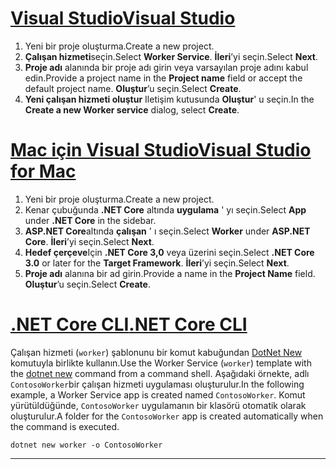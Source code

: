 # <a name="visual-studio"></a>[<span data-ttu-id="40d45-101">Visual Studio</span><span class="sxs-lookup"><span data-stu-id="40d45-101">Visual Studio</span></span>](#tab/visual-studio)

1. <span data-ttu-id="40d45-102">Yeni bir proje oluşturma.</span><span class="sxs-lookup"><span data-stu-id="40d45-102">Create a new project.</span></span>
1. <span data-ttu-id="40d45-103">**Çalışan hizmeti**seçin.</span><span class="sxs-lookup"><span data-stu-id="40d45-103">Select **Worker Service**.</span></span> <span data-ttu-id="40d45-104">**İleri**’yi seçin.</span><span class="sxs-lookup"><span data-stu-id="40d45-104">Select **Next**.</span></span>
1. <span data-ttu-id="40d45-105">**Proje adı** alanında bir proje adı girin veya varsayılan proje adını kabul edin.</span><span class="sxs-lookup"><span data-stu-id="40d45-105">Provide a project name in the **Project name** field or accept the default project name.</span></span> <span data-ttu-id="40d45-106">**Oluştur**’u seçin.</span><span class="sxs-lookup"><span data-stu-id="40d45-106">Select **Create**.</span></span>
1. <span data-ttu-id="40d45-107">**Yeni çalışan hizmeti oluştur** Iletişim kutusunda **Oluştur**' u seçin.</span><span class="sxs-lookup"><span data-stu-id="40d45-107">In the **Create a new Worker service** dialog, select **Create**.</span></span>

# <a name="visual-studio-for-mac"></a>[<span data-ttu-id="40d45-108">Mac için Visual Studio</span><span class="sxs-lookup"><span data-stu-id="40d45-108">Visual Studio for Mac</span></span>](#tab/visual-studio-mac)

1. <span data-ttu-id="40d45-109">Yeni bir proje oluşturma.</span><span class="sxs-lookup"><span data-stu-id="40d45-109">Create a new project.</span></span>
1. <span data-ttu-id="40d45-110">Kenar çubuğunda **.NET Core** altında **uygulama** ' yı seçin.</span><span class="sxs-lookup"><span data-stu-id="40d45-110">Select **App** under **.NET Core** in the sidebar.</span></span>
1. <span data-ttu-id="40d45-111">**ASP.NET Core**altında **çalışan** ' ı seçin.</span><span class="sxs-lookup"><span data-stu-id="40d45-111">Select **Worker** under **ASP.NET Core**.</span></span> <span data-ttu-id="40d45-112">**İleri**’yi seçin.</span><span class="sxs-lookup"><span data-stu-id="40d45-112">Select **Next**.</span></span>
1. <span data-ttu-id="40d45-113">**Hedef çerçeve**Için **.NET Core 3,0** veya üzerini seçin.</span><span class="sxs-lookup"><span data-stu-id="40d45-113">Select **.NET Core 3.0** or later for the **Target Framework**.</span></span> <span data-ttu-id="40d45-114">**İleri**’yi seçin.</span><span class="sxs-lookup"><span data-stu-id="40d45-114">Select **Next**.</span></span>
1. <span data-ttu-id="40d45-115">**Proje adı** alanına bir ad girin.</span><span class="sxs-lookup"><span data-stu-id="40d45-115">Provide a name in the **Project Name** field.</span></span> <span data-ttu-id="40d45-116">**Oluştur**’u seçin.</span><span class="sxs-lookup"><span data-stu-id="40d45-116">Select **Create**.</span></span>

# <a name="net-core-cli"></a>[<span data-ttu-id="40d45-117">.NET Core CLI</span><span class="sxs-lookup"><span data-stu-id="40d45-117">.NET Core CLI</span></span>](#tab/netcore-cli)

<span data-ttu-id="40d45-118">Çalışan hizmeti (`worker`) şablonunu bir komut kabuğundan [DotNet New](/dotnet/core/tools/dotnet-new) komutuyla birlikte kullanın.</span><span class="sxs-lookup"><span data-stu-id="40d45-118">Use the Worker Service (`worker`) template with the [dotnet new](/dotnet/core/tools/dotnet-new) command from a command shell.</span></span> <span data-ttu-id="40d45-119">Aşağıdaki örnekte, adlı `ContosoWorker`bir çalışan hizmeti uygulaması oluşturulur.</span><span class="sxs-lookup"><span data-stu-id="40d45-119">In the following example, a Worker Service app is created named `ContosoWorker`.</span></span> <span data-ttu-id="40d45-120">Komut yürütüldüğünde, `ContosoWorker` uygulamanın bir klasörü otomatik olarak oluşturulur.</span><span class="sxs-lookup"><span data-stu-id="40d45-120">A folder for the `ContosoWorker` app is created automatically when the command is executed.</span></span>

```dotnetcli
dotnet new worker -o ContosoWorker
```

---
